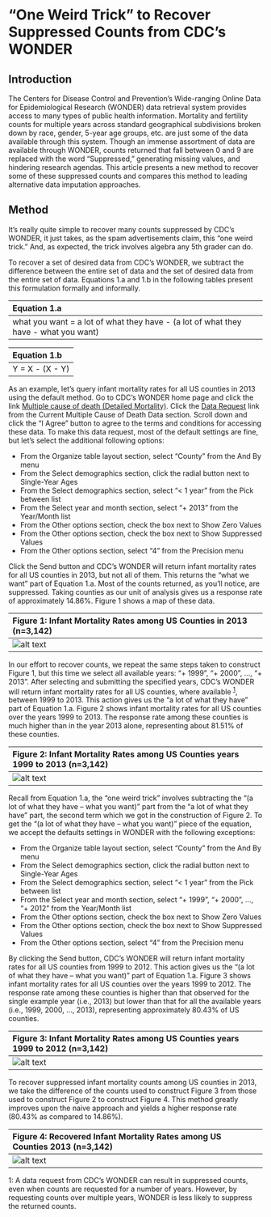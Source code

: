 # “One Weird Trick” to Recover Suppressed Counts from CDC’s WONDER

## Introduction
The Centers for Disease Control and Prevention’s Wide-ranging Online Data for Epidemiological Research (WONDER) data retrieval system provides access to many types of public health information. Mortality and fertility counts for multiple years across standard geographical subdivisions broken down by race, gender, 5-year age groups, etc. are just some of the data available through this system. Though an immense assortment of data are available through WONDER, counts returned that fall between 0 and 9 are replaced with the word “Suppressed,” generating missing values, and hindering research agendas. This article presents a new method to recover some of these suppressed counts and compares this method to leading alternative data imputation approaches.

## Method
It’s really quite simple to recover many counts suppressed by CDC’s WONDER, it just takes, as the spam advertisements claim, this “one weird trick.” And, as expected, the trick involves algebra any 5th grader can do. 

To recover a set of desired data from CDC’s WONDER, we subtract the difference between the entire set of data and the set of desired data from the entire set of data. Equations 1.a and 1.b in the following tables present this formulation formally and informally.

| Equation 1.a                                                                       |
|:-----------------------------------------------------------------------------------|
| what you want = a lot of what they have - (a lot of what they have - what you want)|

| Equation 1.b  |
|:--------------|
|Y = X - (X - Y)|

As an example, let’s query infant mortality rates for all US counties in 2013 using the default method. Go to CDC’s WONDER home page and click the link [Multiple cause of death (Detailed Mortality)](http://wonder.cdc.gov/mcd.html). Click the [Data Request](http://wonder.cdc.gov/mcd-icd10.html) link from the Current Multiple Cause of Death Data section. Scroll down and click the “I Agree” button to agree to the terms and conditions for accessing these data. To make this data request, most of the default settings are fine, but let’s select the additional following options: 
* From the Organize table layout section, select “County” from the And By menu
* From the Select demographics section, click the radial button next to Single-Year Ages
* From the Select demographics section, select “< 1 year” from the Pick between list
* From the Select year and month section, select “+ 2013” from the Year/Month list
* From the Other options section, check the box next to Show Zero Values
* From the Other options section, check the box next to Show Suppressed Values
* From the Other options section, select “4” from the Precision menu

Click the Send button and CDC’s WONDER will return infant mortality rates for all US counties in 2013, but not all of them. This returns the “what we want” part of Equation 1.a. Most of the counts returned, as you’ll notice, are suppressed. Taking counties as our unit of analysis gives us a response rate of approximately 14.86%. Figure 1 shows a map of these data.

| Figure 1: Infant Mortality Rates among US Counties in 2013 (n=3,142) |
|:---------------------------------------------------------------------|
|![alt text](https://cloud.githubusercontent.com/assets/4267812/13888668/967684d4-ed10-11e5-9cf4-a0c420f658f7.png "Figure 1")|

In our effort to recover counts, we repeat the same steps taken to construct Figure 1, but this time we select all available years: “+ 1999”, “+ 2000”, …, “+ 2013”. After selecting and submitting the specified years, CDC’s WONDER will return infant mortality rates for all US counties, where available <sup>[1](#footnote1)</sup>, between 1999 to 2013. This action gives us the “a lot of what they have” part of Equation 1.a. Figure 2 shows infant mortality rates for all US counties over the years 1999 to 2013. The response rate among these counties is much higher than in the year 2013 alone, representing about 81.51% of these counties.

| Figure 2: Infant Mortality Rates among US Counties years 1999 to 2013 (n=3,142) |
|:--------------------------------------------------------------------------------|
|![alt text](https://cloud.githubusercontent.com/assets/4267812/13888667/967436de-ed10-11e5-92c3-efcd1ea4d828.png "Figure 2")|

Recall from Equation 1.a, the “one weird trick” involves subtracting the “(a lot of what they have – what you want)” part from the “a lot of what they have” part, the second term which we got in the construction of Figure 2. To get the “(a lot of what they have – what you want)” piece of the equation, we accept the defaults settings in WONDER with the following exceptions:
* From the Organize table layout section, select “County” from the And By menu
* From the Select demographics section, click the radial button next to Single-Year Ages
* From the Select demographics section, select “< 1 year” from the Pick between list
* From the Select year and month section, select “+ 1999”, “+ 2000”, …, “+ 2012” from the Year/Month list
* From the Other options section, check the box next to Show Zero Values
* From the Other options section, check the box next to Show Suppressed Values
* From the Other options section, select “4” from the Precision menu

By clicking the Send button, CDC’s WONDER will return infant mortality rates for all US counties from 1999 to 2012. This action gives us the “(a lot of what they have – what you want)” part of Equation 1.a. Figure 3 shows infant mortality rates for all US counties over the years 1999 to 2012. The response rate among these counties is higher than that observed for the single example year (i.e., 2013) but lower than that for all the available years (i.e., 1999, 2000, …, 2013), representing approximately 80.43% of US counties.

| Figure 3: Infant Mortality Rates among US Counties years 1999 to 2012 (n=3,142) |
|:--------------------------------------------------------------------------------|
|![alt text](https://cloud.githubusercontent.com/assets/4267812/13888669/9677549a-ed10-11e5-8857-f06730e88aa4.png "Figure 3")|

To recover suppressed infant mortality counts among US counties in 2013, we take the difference of the counts used to construct Figure 3 from those used to construct Figure 2 to construct Figure 4. This method greatly improves upon the naive approach and yields a higher response rate (80.43% as compared to 14.86%). 

| Figure 4: Recovered Infant Mortality Rates among US Counties 2013 (n=3,142) |
|:--------------------------------------------------------------------------------|
|![alt text](https://cloud.githubusercontent.com/assets/4267812/13888670/9677d456-ed10-11e5-9d4a-fa1b2873e93a.png "Figure 4")|

<a name="footnote1">1</a>: A data request from CDC’s WONDER can result in suppressed counts, even when counts are requested for a number of years. However, by requesting counts over multiple years, WONDER is less likely to suppress the returned counts.
